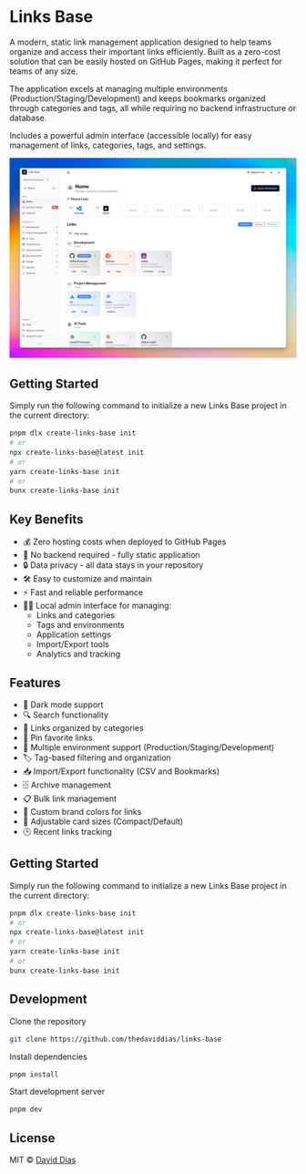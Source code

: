 # Links Base

A modern, static link management application designed to help teams organize and access their important links efficiently. Built as a zero-cost solution that can be easily hosted on GitHub Pages, making it perfect for teams of any size.

The application excels at managing multiple environments (Production/Staging/Development) and keeps bookmarks organized through categories and tags, all while requiring no backend infrastructure or database.

Includes a powerful admin interface (accessible locally) for easy management of links, categories, tags, and settings.

![Links Base](./docs/links-base.jpg)

## Getting Started

Simply run the following command to initialize a new Links Base project in the current directory:

```bash
pnpm dlx create-links-base init
# or
npx create-links-base@latest init
# or
yarn create-links-base init
# or
bunx create-links-base init
```

## Key Benefits
- 💰 Zero hosting costs when deployed to GitHub Pages
- 🚀 No backend required - fully static application
- 🔒 Data privacy - all data stays in your repository
- 🛠 Easy to customize and maintain
- ⚡ Fast and reliable performance
- 👩‍💼 Local admin interface for managing:
  - Links and categories
  - Tags and environments
  - Application settings
  - Import/Export tools
  - Analytics and tracking

## Features
- 🌙 Dark mode support
- 🔍 Search functionality
- 🔗 Links organized by categories
- 🔖 Pin favorite links
- 📱 Multiple environment support (Production/Staging/Development)
- 🏷️ Tag-based filtering and organization
- 📥 Import/Export functionality (CSV and Bookmarks)
- 🗄️ Archive management
- 📋 Bulk link management
- 🎨 Custom brand colors for links
- 📱 Adjustable card sizes (Compact/Default)
- 🕒 Recent links tracking

## Getting Started

Simply run the following command to initialize a new Links Base project in the current directory:

```bash
pnpm dlx create-links-base init
# or
npx create-links-base@latest init
# or
yarn create-links-base init
# or
bunx create-links-base init
```

## Development

Clone the repository

```bash
git clone https://github.com/thedaviddias/links-base
```

Install dependencies

```bash
pnpm install
```

Start development server

```bash
pnpm dev
```

## License

MIT © [David Dias](https://github.com/thedaviddias)
